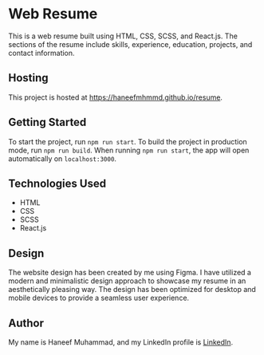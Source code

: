 # Web Resume

This is a web resume built using HTML, CSS, SCSS, and React.js. The sections of the resume include skills, experience, education, projects, and contact information.

## Hosting

This project is hosted at <a href="https://haneefmhmmd.github.io/resume" target="_blank">https://haneefmhmmd.github.io/resume</a>.

## Getting Started

To start the project, run `npm run start`. To build the project in production mode, run `npm run build`. When running `npm run start`, the app will open automatically on `localhost:3000`.

## Technologies Used

- HTML
- CSS
- SCSS
- React.js

## Design

The website design has been created by me using Figma. I have utilized a modern and minimalistic design approach to showcase my resume in an aesthetically pleasing way. The design has been optimized for desktop and mobile devices to provide a seamless user experience.

## Author

My name is Haneef Muhammad, and my LinkedIn profile is [LinkedIn](https://www.linkedin.com/in/haneefmhmmd/).
